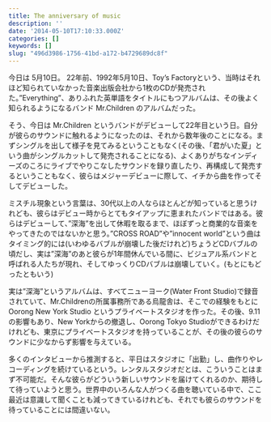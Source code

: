```yaml
---
title: The anniversary of music
description: ''
date: '2014-05-10T17:10:33.000Z'
categories: []
keywords: []
slug: "496d3986-1756-41bd-a172-b4729689dc8f"
---
```

今日は 5月10日。 22年前、1992年5月10日、Toy’s Factoryという、当時はそれほど知られていなかった音楽出版会社から1枚のCDが発売された。”Everything”、ありふれた英単語をタイトルにもつアルバムは、その後よく知られるようになるバンド Mr.Children のアルバムだった。

そう、今日は Mr.Children というバンドがデビューして22年目という日。自分が彼らのサウンドに触れるようになったのは、それから数年後のことになる。まずシングルを出して様子を見てみるということもなく(その後、「君がいた夏」という曲がシングルカットして発売されることになる)、よくありがちなインディーズのころにライブでやりこなしたサウンドを録り直したり、再構成して発売するということもなく、彼らはメジャーデビューに際して、イチから曲を作ってそしてデビューした。

ミスチル現象という言葉は、30代以上の人ならほとんどが知っていると思うけれども、彼らはデビュー時からとてもタイアップに恵まれたバンドではある。彼らはデビューして、”深海”を出して休暇を取るまで、ほぼずっと商業的な音楽をやってきたのではないかと思う。”CROSS ROAD”や”innocent world”という曲はタイミング的には(いわゆるバブルが崩壊した後だけれど)ちょうどCDバブルの頃だし、実は”深海”のあと彼らが1年間休んでいる間に、ビジュアル系バンドと呼ばれる人たちが現れ、そしてゆっくりCDバブルは崩壊していく。(もとにもどったともいう)

実は”深海”というアルバムは、すべてニューヨーク(Water Front Studio)で録音されていて、Mr.Childrenの所属事務所である烏龍舎は、そこでの経験をもとに Oorong New York Studio というプライベートスタジオを作った。その後、9.11の影響もあり、New Yorkからの撤退し、Oorong Tokyo Studioができるわけだけれども、東京にプライベートスタジオを持っていることが、その後の彼らのサウンドに少なからず影響を与えている。

多くのインタビューから推測すると、平日はスタジオに「出勤」し、曲作りやレコーディングを続けているという。レンタルスタジオだとは、こういうことはまず不可能だ。そんな彼らがどういう新しいサウンドを届けてくれるのか、期待して待っていようと思う。世界中のいろんな人がつくる曲を聴いている中で、ここ最近は意識して聞くことも減ってきているけれども、それでも彼らのサウンドを待っていることには間違いない。